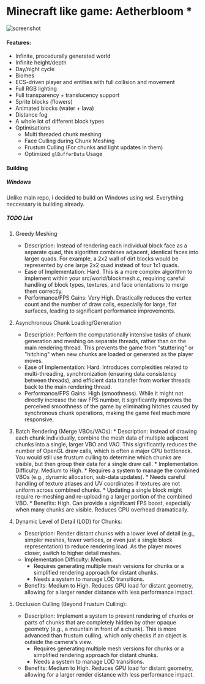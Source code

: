 # Minecraft like game: Aetherbloom *

![screenshot](screenshots/1.png)

#### Features:
- Infinite, procedurally generated world
- Infinite height/depth
- Day/night cycle
- Biomes
- ECS-driven player and entities with full collision and movement
- Full RGB lighting
- Full transparency + translucency support
- Sprite blocks (flowers)
- Animated blocks (water + lava)
- Distance fog
- A whole lot of different block types
- Optimisations
    * Multi threaded chunk meshing
    * Face Culling during Chunk Meshing
    * Frustum Culling (For chunks and light updates in them)
    * Optimized `glBufferData` Usage

#### Building

##### Windows
Unlike main repo, i decided to build on Windows using wsl. Everything neccessary is building already.

##### TODO List
1. Greedy Meshing
    * Description: Instead of rendering each individual block face as a separate quad, this algorithm combines adjacent, identical faces
        into larger quads. For example, a 2x2 wall of dirt blocks would be represented by one large 2x2 quad instead of four 1x1 quads.
    * Ease of Implementation: Hard. This is a more complex algorithm to implement within your src/world/blockmesh.c, requiring careful
        handling of block types, textures, and face orientations to merge them correctly.
    * Performance/FPS Gains: Very High. Drastically reduces the vertex count and the number of draw calls, especially for large, flat
        surfaces, leading to significant performance improvements.

2. Asynchronous Chunk Loading/Generation
    * Description: Perform the computationally intensive tasks of chunk generation and meshing on separate threads, rather than on the
        main rendering thread. This prevents the game from "stuttering" or "hitching" when new chunks are loaded or generated as the player
        moves.
    * Ease of Implementation: Hard. Introduces complexities related to multi-threading, synchronization (ensuring data consistency
        between threads), and efficient data transfer from worker threads back to the main rendering thread.
    * Performance/FPS Gains: High (smoothness). While it might not directly increase the raw FPS number, it significantly improves the
        perceived smoothness of the game by eliminating hitches caused by synchronous chunk operations, making the game feel much more
        responsive.

3. Batch Rendering (Merge VBOs/VAOs):
       * Description: Instead of drawing each chunk individually, combine the mesh data of multiple adjacent chunks into a single, larger VBO
          and VAO. This significantly reduces the number of OpenGL draw calls, which is often a major CPU bottleneck. You would still use
         frustum culling to determine which chunks are visible, but then group their data for a single draw call.
       * Implementation Difficulty: Medium to High.
           * Requires a system to manage the combined VBOs (e.g., dynamic allocation, sub-data updates).
           * Needs careful handling of texture atlases and UV coordinates if textures are not uniform across combined chunks.
           * Updating a single block might require re-meshing and re-uploading a larger portion of the combined VBO.
       * Benefits: High. Can provide a significant FPS boost, especially when many chunks are visible. Reduces CPU overhead dramatically.

4. Dynamic Level of Detail (LOD) for Chunks:
    * Description: Render distant chunks with a lower level of detail (e.g., simpler meshes, fewer vertices, or even just a single block
        representation) to reduce rendering load. As the player moves closer, switch to higher detail meshes.
    * Implementation Difficulty: Medium.
        * Requires generating multiple mesh versions for chunks or a simplified rendering approach for distant chunks.
        * Needs a system to manage LOD transitions.
    * Benefits: Medium to High. Reduces GPU load for distant geometry, allowing for a larger render distance with less performance
        impact.

5. Occlusion Culling (Beyond Frustum Culling):
    * Description: Implement a system to prevent rendering of chunks or parts of chunks that are completely hidden by other opaque
        geometry (e.g., a mountain in front of a chunk). This is more advanced than frustum culling, which only checks if an object is
        outside the camera's view.
        * Requires generating multiple mesh versions for chunks or a simplified rendering approach for distant chunks.
        * Needs a system to manage LOD transitions.
    * Benefits: Medium to High. Reduces GPU load for distant geometry, allowing for a larger render distance with less performance
        impact.
